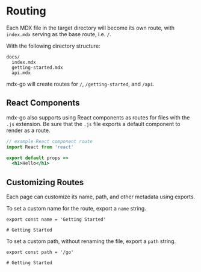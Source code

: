 
# Routing

Each MDX file in the target directory will become its own route,
with `index.mdx` serving as the base route, i.e. `/`.

With the following directory structure:

```
docs/
  index.mdx
  getting-started.mdx
  api.mdx
```

mdx-go will create routes for `/`, `/getting-started`, and `/api`.

## React Components

mdx-go also supports using React components as routes for files with the `.js` extension.
Be sure that the `.js` file exports a default component to render as a route.

```jsx
// example React component route
import React from 'react'

export default props =>
  <h1>Hello</h1>
```

## Customizing Routes

Each page can customize its name, path, and other metadata using exports.

To set a custom name for the route, export a `name` string.

```mdx
export const name = 'Getting Started'

# Getting Started
```

To set a custom path, without renaming the file, export a `path` string.

```mdx
export const path = '/go'

# Getting Started
```

